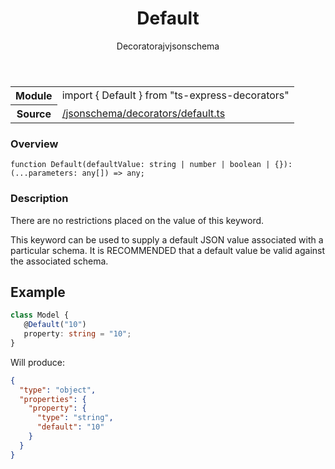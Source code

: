 
<header class="symbol-info-header"><h1 id="default">Default</h1><label class="symbol-info-type-label decorator">Decorator</label><label class="api-type-label ajv" title="ajv">ajv</label><label class="api-type-label jsonschema" title="jsonschema">jsonschema</label></header>
<!-- summary -->
<section class="symbol-info"><table class="is-full-width"><tbody><tr><th>Module</th><td><div class="lang-typescript"><span class="token keyword">import</span> { Default }&nbsp;<span class="token keyword">from</span>&nbsp;<span class="token string">"ts-express-decorators"</span></div></td></tr><tr><th>Source</th><td><a href="https://github.com/Romakita/ts-express-decorators/blob/v3.9.2/src//jsonschema/decorators/default.ts#L0-L0">/jsonschema/decorators/default.ts</a></td></tr></tbody></table></section>
<!-- overview -->


### Overview


<pre><code class="typescript-lang ">function <span class="token function">Default</span><span class="token punctuation">(</span>defaultValue<span class="token punctuation">:</span> <span class="token keyword">string</span> | <span class="token keyword">number</span> | <span class="token keyword">boolean</span> | <span class="token punctuation">{</span><span class="token punctuation">}</span><span class="token punctuation">)</span><span class="token punctuation">:</span> <span class="token punctuation">(</span>...parameters<span class="token punctuation">:</span> <span class="token keyword">any</span><span class="token punctuation">[</span><span class="token punctuation">]</span><span class="token punctuation">)</span> => <span class="token keyword">any</span><span class="token punctuation">;</span></code></pre>


<!-- Parameters -->

<!-- Description -->


### Description

There are no restrictions placed on the value of this keyword.

This keyword can be used to supply a default JSON value associated with a particular schema.
It is RECOMMENDED that a default value be valid against the associated schema.

## Example

```typescript
class Model {
   @Default("10")
   property: string = "10";
}
```

Will produce:

```json
{
  "type": "object",
  "properties": {
    "property": {
      "type": "string",
      "default": "10"
    }
  }
}
```

<!-- Members -->

